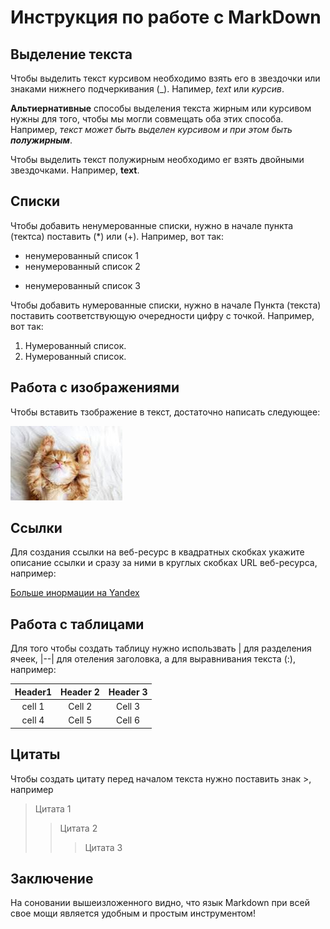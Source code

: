 # Инструкция по работе с MarkDown

## Выделение текста

Чтобы выделить текст курсивом необходимо взять его в звездочки или знаками нижнего подчеркивания (_). Напимер,  *text* или _курсив_.

**Альтиернативные** способы выделения текста жирным или курсивом нужны для того, чтобы мы могли совмещать оба этих способа. Например, _текст может быть выделен курсивом и при этом быть **полужирным**_.


Чтобы выделить текст полужирным необходимо ег взять двойными звездочками. Например, **text**.

## Списки

Чтобы добавить ненумерованные списки, нужно в начале пункта (тектса) поставить (*) или (+). Например, вот так:

* ненумерованный список 1
* ненумерованный список 2
+ ненумерованный список 3

Чтобы добавить нумерованные списки, нужно в начале Пункта (текста) поставить соответствующую очередности цифру с точкой. Например, вот так:

1. Нумерованный список.
2. Нумерованный список. 

## Работа с изображениями

Чтобы вставить тзображение в текст, достаточно написать следующее:

![Привет, это котик](cat.jpg) 

## Ссылки
Для создания ссылки на веб-ресурс в квадратных скобках укажите описание ссылки и сразу за ними в круглых скобках URL веб-ресурса, например:

[Больше инормации на Yandex](http://www.yandex.ru)

## Работа с таблицами

Для того чтобы создать таблицу нужно использвать | для разделения ячеек, |--| для отеления заголовка, а для выравнивания текста (:), например: 

|Header1 | Header 2  | Header 3 |
|:-------:|:--------:|:--------:|
|cell 1   | Cell 2   | Cell 3   |
| cell 4  | Cell 5   | Cell 6   |

## Цитаты

Чтобы создать цитату перед началом текста нужно поставить знак >, например

> Цитата 1
>> Цитата 2
>>> Цитата 3

## Заключение

На соновании вышеизложенного видно, что язык Markdown при всей свое мощи является удобным и простым инструментом!
